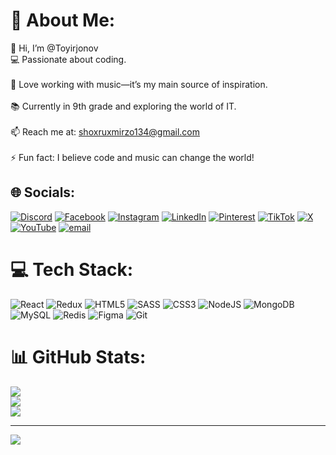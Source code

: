 # 💫 About Me:
👋 Hi, I’m @Toyirjonov<br>💻 Passionate about coding.<br><br>🎵 Love working with music—it’s my main source of inspiration.<br><br>📚 Currently in 9th grade and exploring the world of IT.<br><br>📫 Reach me at: shoxruxmirzo134@gmail.com<br><br>⚡ Fun fact: I believe code and music can change the world!


## 🌐 Socials:
[![Discord](https://img.shields.io/badge/Discord-%237289DA.svg?logo=discord&logoColor=white)](https://discord.gg/toyirjonov_dev) [![Facebook](https://img.shields.io/badge/Facebook-%231877F2.svg?logo=Facebook&logoColor=white)](https://facebook.com/toyirjonov_dev) [![Instagram](https://img.shields.io/badge/Instagram-%23E4405F.svg?logo=Instagram&logoColor=white)](https://instagram.com/toyirjonov_dev) [![LinkedIn](https://img.shields.io/badge/LinkedIn-%230077B5.svg?logo=linkedin&logoColor=white)](https://linkedin.com/in/toyirjonov_dev) [![Pinterest](https://img.shields.io/badge/Pinterest-%23E60023.svg?logo=Pinterest&logoColor=white)](https://pinterest.com/toyirjonov_dev) [![TikTok](https://img.shields.io/badge/TikTok-%23000000.svg?logo=TikTok&logoColor=white)](https://tiktok.com/@toyirjonov_dev) [![X](https://img.shields.io/badge/X-black.svg?logo=X&logoColor=white)](https://x.com/toyirjonov_dev) [![YouTube](https://img.shields.io/badge/YouTube-%23FF0000.svg?logo=YouTube&logoColor=white)](https://youtube.com/@@toyirjonov_dev) [![email](https://img.shields.io/badge/Email-D14836?logo=gmail&logoColor=white)](mailto:shoxruxmirzo134@gmail.com) 

# 💻 Tech Stack:
![React](https://img.shields.io/badge/react-%2320232a.svg?style=for-the-badge&logo=react&logoColor=%2361DAFB) ![Redux](https://img.shields.io/badge/redux-%23593d88.svg?style=for-the-badge&logo=redux&logoColor=white) ![HTML5](https://img.shields.io/badge/html5-%23E34F26.svg?style=for-the-badge&logo=html5&logoColor=white) ![SASS](https://img.shields.io/badge/SASS-hotpink.svg?style=for-the-badge&logo=SASS&logoColor=white) ![CSS3](https://img.shields.io/badge/css3-%231572B6.svg?style=for-the-badge&logo=css3&logoColor=white) ![NodeJS](https://img.shields.io/badge/node.js-6DA55F?style=for-the-badge&logo=node.js&logoColor=white) ![MongoDB](https://img.shields.io/badge/MongoDB-%234ea94b.svg?style=for-the-badge&logo=mongodb&logoColor=white) ![MySQL](https://img.shields.io/badge/mysql-4479A1.svg?style=for-the-badge&logo=mysql&logoColor=white) ![Redis](https://img.shields.io/badge/redis-%23DD0031.svg?style=for-the-badge&logo=redis&logoColor=white) ![Figma](https://img.shields.io/badge/figma-%23F24E1E.svg?style=for-the-badge&logo=figma&logoColor=white) ![Git](https://img.shields.io/badge/git-%23F05033.svg?style=for-the-badge&logo=git&logoColor=white)
# 📊 GitHub Stats:
![](https://github-readme-stats.vercel.app/api?username=Toyirjonov&theme=dark&hide_border=false&include_all_commits=false&count_private=false)<br/>
![](https://nirzak-streak-stats.vercel.app/?user=Toyirjonov&theme=dark&hide_border=false)<br/>
![](https://github-readme-stats.vercel.app/api/top-langs/?username=Toyirjonov&theme=dark&hide_border=false&include_all_commits=false&count_private=false&layout=compact)

---
[![](https://visitcount.itsvg.in/api?id=Toyirjonov&icon=0&color=0)](https://visitcount.itsvg.in)

<!-- Proudly created with GPRM ( https://gprm.itsvg.in ) -->
